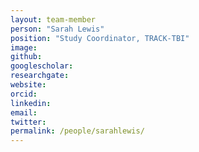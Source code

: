 ```yaml
---
layout: team-member
person: "Sarah Lewis"
position: "Study Coordinator, TRACK-TBI"
image: 
github: 
googlescholar: 
researchgate: 
website: 
orcid: 
linkedin:
email:
twitter:
permalink: /people/sarahlewis/
---
```

